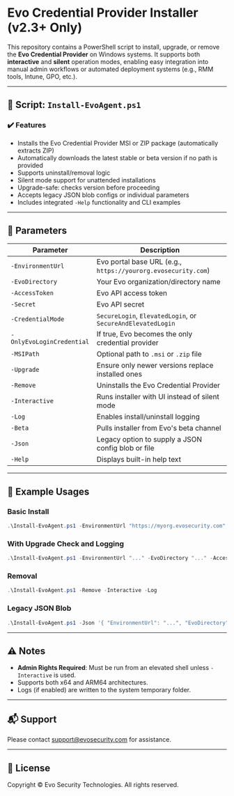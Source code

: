 # Evo Credential Provider Installer (v2.3+ Only)

This repository contains a PowerShell script to install, upgrade, or remove the **Evo Credential Provider** on Windows systems. It supports both **interactive** and **silent** operation modes, enabling easy integration into manual admin workflows or automated deployment systems (e.g., RMM tools, Intune, GPO, etc.).

---

## 📄 Script: `Install-EvoAgent.ps1`

### ✔️ Features

- Installs the Evo Credential Provider MSI or ZIP package (automatically extracts ZIP)
- Automatically downloads the latest stable or beta version if no path is provided
- Supports uninstall/removal logic
- Silent mode support for unattended installations
- Upgrade-safe: checks version before proceeding
- Accepts legacy JSON blob configs or individual parameters
- Includes integrated `-Help` functionality and CLI examples

---

## 🔧 Parameters

| Parameter                 | Description                                                   |
| ------------------------- | ------------------------------------------------------------- |
| `-EnvironmentUrl`         | Evo portal base URL (e.g., `https://yourorg.evosecurity.com`) |
| `-EvoDirectory`           | Your Evo organization/directory name                          |
| `-AccessToken`            | Evo API access token                                          |
| `-Secret`                 | Evo API secret                                                |
| `-CredentialMode`         | `SecureLogin`, `ElevatedLogin`, or `SecureAndElevatedLogin`   |
| `-OnlyEvoLoginCredential` | If true, Evo becomes the only credential provider             |
| `-MSIPath`                | Optional path to `.msi` or `.zip` file                        |
| `-Upgrade`                | Ensure only newer versions replace installed ones             |
| `-Remove`                 | Uninstalls the Evo Credential Provider                        |
| `-Interactive`            | Runs installer with UI instead of silent mode                 |
| `-Log`                    | Enables install/uninstall logging                             |
| `-Beta`                   | Pulls installer from Evo's beta channel                       |
| `-Json`                   | Legacy option to supply a JSON config blob or file            |
| `-Help`                   | Displays built-in help text                                   |

---

## 🚀 Example Usages

### Basic Install

```powershell
.\Install-EvoAgent.ps1 -EnvironmentUrl "https://myorg.evosecurity.com" -EvoDirectory "MyOrg" -AccessToken "abc123" -Secret "xyz789"
```

### With Upgrade Check and Logging

```powershell
.\Install-EvoAgent.ps1 -EnvironmentUrl "..." -EvoDirectory "..." -AccessToken "..." -Secret "..." -CredentialMode "SecureLogin" -Upgrade -Log
```

### Removal

```powershell
.\Install-EvoAgent.ps1 -Remove -Interactive -Log
```

### Legacy JSON Blob

```powershell
.\Install-EvoAgent.ps1 -Json '{ "EnvironmentUrl": "...", "EvoDirectory": "...", "AccessToken": "...", "Secret": "..." }'
```

---

## ⚠️ Notes

- **Admin Rights Required**: Must be run from an elevated shell unless `-Interactive` is used.
- Supports both x64 and ARM64 architectures.
- Logs (if enabled) are written to the system temporary folder.

---

## 📬 Support

Please contact [support@evosecurity.com](mailto\:support@evosecurity.com) for assistance.

---

## 📝 License

Copyright © Evo Security Technologies. All rights reserved.

